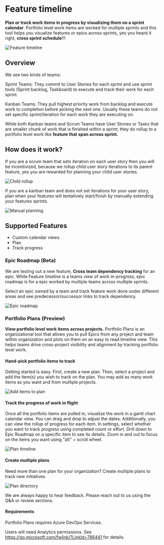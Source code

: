 # Feature timeline

**Plan or track work items in progress by visualizing them on a sprint calendar**.
Portfolio level work items are worked for multiple sprints and this tool helps you visualize features or epics across sprints, yes you heard it right, **cross sprint schedule**!!!

![Feature timeline](images/FT_doc1.png "Feature timeline")

## Overview

We see two kinds of teams:

Sprint Teams: They commit to User Stories for each sprint and use sprint tools (Sprint backlog, Taskboard) to execute and track their work for each sprint.

Kanban Teams: They pull highest priority work from backlog and execute work to completion before picking the next one. Usually these teams do not set specific sprint/iteration for each work they are executing on.

While both Kanban teams and Scrum Teams have User Stories or Tasks that are smaller chunk of work that is finished within a sprint, they do rollup to a portfolio level work like **feature that span across sprint.**

## How does it work?

If you are a scrum team that sets iteration on each user story then you will be incentivized, because we rollup child user story iterations to its parent feature, yes you are rewarded for planning your child user stories.

![Child rollup](images/FT_doc2.png "Child rollup")

If you are a kanban team and does not set iterations for your user story, plan when your features will tentatively start/finish by manually extending your features sprints.

![Manual planning](images/png3.gif "Manual Planning")

## Supported Features

-   Custom calendar views
-   Plan
-   Track progress

### Epic Roadmap (Beta)

We are testing out a new feature, **Cross team dependency tracking** for an epic. While Feature timeline is a teams view of work in-progress, epic roadmap is for a epic worked by multiple teams across multiple sprints.

Select an epic owned by a team and track feature work done under different areas and see predecessor/successor links to track dependency.

![Epic roadmap](images/epic-roadmap.png "Epic roadmap")

### Portfolio Plans (Preview)

**View portfolio level work items across projects.** Portfolio Plans is an organizational tool that allows you to pull Epics from any project and team within organization and plots on them on an easy to read timeline view. This helps teams drive cross-project visibility and alignment by tracking portfolio level work.

#### Hand-pick portfolio items to track

Getting started is easy. First, create a new plan. Then, select a project and add the item(s) you wish to track on the plan. You may add as many work items as you want and from multiple projects.

![Add items to plan](images/portfolio-plans-add-items.png "Add items to plan")

#### Track the progress of work in flight

Once all the portfolio items are pulled in, visualize the work in a gantt chart calendar view. You can drag and drop to adjust the dates. Additionally, you can view the rollup of progress for each item. In settings, select whether you want to track progress using completed count or effort. Drill down to Epic Roadmap on a specific item to see its details. Zoom in and out to focus on the items you want using "alt" + scroll wheel.

![Plan timeline](images/portfolio-plans-timeline.png "Plan timeline")

#### Create multiple plans

Need more than one plan for your organization? Create multiple plans to track new initiatives.

![Plan directory](images/portfolio-plans-directory.png "Plan directory")

We are always happy to hear feedback. Please reach out to us using the Q&A or review sections.

#### Requirements

Portfolio Plans requires Azure DevOps Services.

Users will need Analytics permissions. See https://go.microsoft.com/fwlink/?LinkId=786441 for details.

